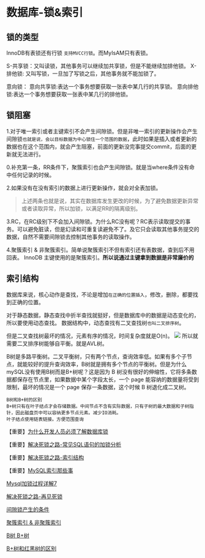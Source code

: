 # 数据库-锁&索引

## 锁的类型
InnoDB有表锁还有行锁 `支持MVCC行锁`。而MyIsAM只有表锁。

S-共享锁：又叫读锁，其他事务可以继续加共享锁，但是不能继续加排他锁。
X-排他锁: 又叫写锁，一旦加了写锁之后，其他事务就不能加锁了。

意向锁：
意向共享锁:表达一个事务想要获取一张表中某几行的共享锁。
意向排他锁:表达一个事务想要获取一张表中某几行的排他锁。

## 锁阻塞

1.对于唯一索引或者主键索引不会产生间隙锁。但是非唯一索引的更新操作会产生间隙锁`也就是说，会以目标数据为中心锁住一个范围的数据`，此时如果是插入或者更新的数据也在这个范围内，就会产生阻塞，前面的更新没完事提交commit，后面的更新就无法进行。

0.补充第一条，RR条件下，聚簇索引也会产生间隙锁。就是当where条件没有命中任何记录的时候。

2.如果没有在没有索引的数据上进行更新操作，就会对全表加锁。

>上述两条也就是说，其实在数据库发生更改的时候，为了避免数据更新异常或者读取异常，所以加锁，以满足RR的隔离级别。


3.RC，在RC级别下不会加入间隙锁。为什么RC没有呢？RC表示读取提交的事务。可以避免脏读，但是幻读和可重复读避免不了。及它只会读取其他事务提交的数据，自然不需要间隙锁去控制其他事务的读取操作。

4.聚簇索引 & 非聚簇索引。简单说聚簇索引不但有索引还有表数据，查到后不用回表。
InnoDB 主键使用的是聚簇索引。**所以说通过主键拿到数据是非常廉价的**

## 索引结构
数据库来说，核心动作是查找，不论是增加`在正确的位置插入`，修改，删除，都要找到正确的位置。

对于静态数据，静态查找中折半查找就挺好，但是数据库中的数据是动态变化的，所以要使用动态查找。
数据结构中，动态查找有二叉查找树`也叫二叉排序树`。

但是二叉查找树最坏的情况，元素有序的情况，时间复杂度就是O(n)。
![](https://www.aneasystone.com/usr/uploads/2017/10/1895065164.png)
所以就需要二叉排序树能够自平衡。就是AVL树。

B树是多路平衡树。二叉平衡树，只有两个节点，查询效率低。如果有多个子节点，就能较好的提升查询效率，B树就是拥有多个节点的平衡树。但是为什么mySQL没有使用B树而是B+树呢？这是因为 B 树没有很好的伸缩性，它将多条数据都保存在节点里，如果数据中某个字段太长，一个 page 能容纳的数据量将受到限制，最坏的情况是一个 page 保存一条数据，这个时候 B 树退化成二叉树。

```
B树和B+树的区别
B+树只有在叶子结点才会存储数据。中间节点不含有实际数据，只有子树的最大数据和子树指针，因此磁盘页中可以容纳更多节点元素。减少IO消耗。
叶子结点使用链表链接。方便范围查询

```


【重要】[为什么开发人员必须了解数据库锁](https://juejin.im/post/5b6c5be86fb9a04fb30a2bc7)

【重要】[解决死锁之路-常见SQL语句的加锁分析](https://www.aneasystone.com/archives/2017/12/solving-dead-locks-three.html)

【重要】[解决死锁之路-索引结构](https://www.aneasystone.com/archives/2017/11/solving-dead-locks-two.html)

【重要】[MySQL索引那些事](https://juejin.im/post/5e547f82e51d45270218f5da?utm_source=gold_browser_extension)

[Mysql加锁过程详解7](http://www.cnblogs.com/crazylqy/p/7689447.html)

[解决死锁之路-再见死锁](http://www.aneasystone.com/archives/2018/04/solving-dead-locks-four.html)

[间隙锁产生的条件](https://zhuanlan.zhihu.com/p/48269420)

[聚簇索引 & 非聚簇索引](https://juejin.im/post/5cdd701ee51d453a36384939)

[B树 B+树](https://blog.csdn.net/login_sonata/article/details/75268075)

[B+树和红黑树的区别](https://www.jianshu.com/p/86a1fd2d7406)



